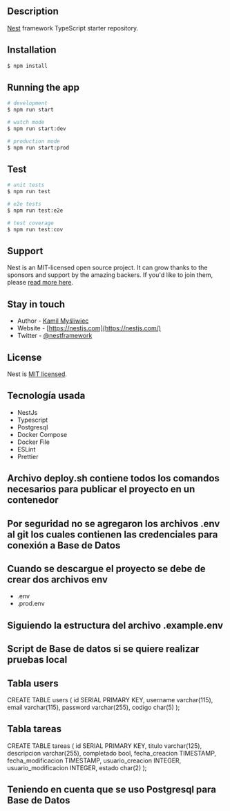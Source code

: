 
## Description

[Nest](https://github.com/nestjs/nest) framework TypeScript starter repository.

## Installation

```bash
$ npm install
```

## Running the app

```bash
# development
$ npm run start

# watch mode
$ npm run start:dev

# production mode
$ npm run start:prod
```

## Test

```bash
# unit tests
$ npm run test

# e2e tests
$ npm run test:e2e

# test coverage
$ npm run test:cov
```

## Support

Nest is an MIT-licensed open source project. It can grow thanks to the sponsors and support by the amazing backers. If you'd like to join them, please [read more here](https://docs.nestjs.com/support).

## Stay in touch

- Author - [Kamil Myśliwiec](https://kamilmysliwiec.com)
- Website - [https://nestjs.com](https://nestjs.com/)
- Twitter - [@nestframework](https://twitter.com/nestframework)

## License

Nest is [MIT licensed](LICENSE).

## Tecnología usada

- NestJs
- Typescript
- Postgresql
- Docker Compose
- Docker File 
- ESLint
- Prettier

## Archivo deploy.sh contiene todos los comandos necesarios para publicar el proyecto en un contenedor

## Por seguridad no se agregaron los archivos .env al git los cuales contienen las credenciales para conexión a Base de Datos
## Cuando se descargue el proyecto se debe de crear dos archivos env

- .env
- .prod.env

## Siguiendo la estructura del archivo .example.env

## Script de Base de datos si se quiere realizar pruebas local

## Tabla users

CREATE TABLE users (
    id            SERIAL PRIMARY KEY,
    username      varchar(115),
    email         varchar(115),
	password      varchar(255),
    codigo        char(5)
);

## Tabla tareas

CREATE TABLE tareas (
    id            SERIAL PRIMARY KEY,
    titulo        varchar(125),
    descripcion   varchar(255),
	completado    bool,
    fecha_creacion         TIMESTAMP,
    fecha_modificacion     TIMESTAMP,
	usuario_creacion       INTEGER,
    usuario_modificacion   INTEGER,
    estado        char(2) 
);

## Teniendo en cuenta que se uso Postgresql para Base de Datos